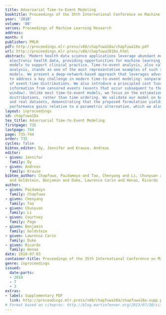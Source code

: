 ```yaml
---
title: Adversarial Time-to-Event Modeling
booktitle: Proceedings of the 35th International Conference on Machine Learning
year: '2018'
volume: '80'
series: Proceedings of Machine Learning Research
address: 
month: 0
publisher: PMLR
pdf: http://proceedings.mlr.press/v80/chapfuwa18a/chapfuwa18a.pdf
url: http://proceedings.mlr.press/v80/chapfuwa2018a.html
abstract: 'Modern health data science applications leverage abundant molecular and
  electronic health data, providing opportunities for machine learning to build statistical
  models to support clinical practice. Time-to-event analysis, also called survival
  analysis, stands as one of the most representative examples of such statistical
  models. We present a deep-network-based approach that leverages adversarial learning
  to address a key challenge in modern time-to-event modeling: nonparametric estimation
  of event-time distributions. We also introduce a principled cost function to exploit
  information from censored events (events that occur subsequent to the observation
  window). Unlike most time-to-event models, we focus on the estimation of time-to-event
  distributions, rather than time ordering. We validate our model on both benchmark
  and real datasets, demonstrating that the proposed formulation yields significant
  performance gains relative to a parametric alternative, which we also propose.'
layout: inproceedings
id: chapfuwa18a
tex_title: Adversarial Time-to-Event Modeling
firstpage: 735
lastpage: 744
page: 735-744
order: 735
cycles: false
bibtex_editor: Dy, Jennifer and Krause, Andreas
editor:
- given: Jennifer
  family: Dy
- given: Andreas
  family: Krause
bibtex_author: Chapfuwa, Paidamoyo and Tao, Chenyang and Li, Chunyuan and Page, Courtney
  and Goldstein, Benjamin and Duke, Lawrence Carin and Henao, Ricardo
author:
- given: Paidamoyo
  family: Chapfuwa
- given: Chenyang
  family: Tao
- given: Chunyuan
  family: Li
- given: Courtney
  family: Page
- given: Benjamin
  family: Goldstein
- given: Lawrence Carin
  family: Duke
- given: Ricardo
  family: Henao
date: 2018-07-03
container-title: Proceedings of the 35th International Conference on Machine Learning
genre: inproceedings
issued:
  date-parts:
  - 2018
  - 7
  - 3
extras:
- label: Supplementary PDF
  link: http://proceedings.mlr.press/v80/chapfuwa18a/chapfuwa18a-supp.pdf
# Format based on citeproc: http://blog.martinfenner.org/2013/07/30/citeproc-yaml-for-bibliographies/
---
```

